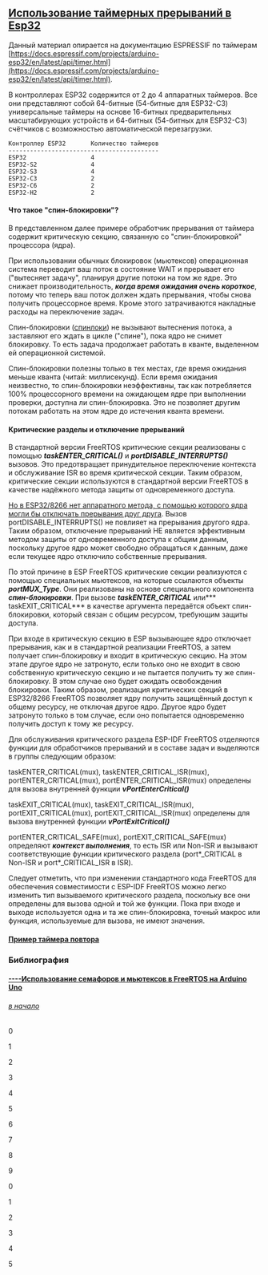 ## [Использование таймерных прерываний в Esp32](#)

Данный материал опирается на документацию ESPRESSIF по таймерам [https://docs.espressif.com/projects/arduino-esp32/en/latest/api/timer.html](https://docs.espressif.com/projects/arduino-esp32/en/latest/api/timer.html).

В контроллерах ESP32 содержится от 2 до 4 аппаратных таймеров. Все они представляют собой 64-битные (54-битные для ESP32-C3) универсальные таймеры на основе 16-битных предварительных масштабирующих устройств и 64-битных (54-битных для ESP32-C3) счётчиков с возможностью автоматической перезагрузки.

```
Контроллер ESP32       Количество таймеров
------------------------------------------
ESP32                  4
ESP32-S2               4
ESP32-S3               4
ESP32-C3               2
ESP32-C6               2
ESP32-H2               2
```

#### Что такое "спин-блокировки"?

В представленном далее примере обработчик прерывания от таймера содержит критическую секцию, связанную со "спин-блокировкой" процессора (ядра). 

При использовании обычных блокировок (мьютексов) операционная система переводит ваш поток в состояние WAIT и прерывает его ("вытесняет задачу", планируя другие потоки на том же ядре. Это снижает производительность, ***когда время ожидания очень короткое***, потому что теперь ваш поток должен ждать прерывания, чтобы снова получить процессорное время. Кроме этого затрачиваются накладные расходы на переключение задач.

Спин-блокировки ([спинлоки](https://ru.wikipedia.org/wiki/Спин-блокировка)) не вызывают вытеснения потока, а заставляют его ждать в цикле ("спине"), пока ядро не снимет блокировку. То есть задача продолжает работать в кванте, выделенном ей операционной системой. 

Cпин-блокировки полезны только в тех местах, где время ожидания меньше кванта (читай: миллисекунд). Если время ожидания неизвестно, то спин-блокировки неэффективны, так как потребляется 100% процессорного времени на ожидающем ядре при выполнении проверки, доступна ли спин-блокировка. Это не позволяет другим потокам работать на этом ядре до истечения кванта времени. 

#### Критические разделы и отключение прерываний

В стандартной версии FreeRTOS критические секции реализованы с помощью ***taskENTER_CRITICAL()*** и ***portDISABLE_INTERRUPTS()*** вызовов. Это предотвращает принудительное переключение контекста и обслуживание ISR во время критической секции. Таким образом, критические секции используются в стандартной версии FreeRTOS в качестве надёжного метода защиты от одновременного доступа.

[Но в ESP32/8266 нет аппаратного метода, с помощью которого ядра могли бы отключать прерывания друг друга](https://docs.espressif.com/projects/esp-idf/en/v4.3.1/esp32/api-guides/freertos-smp.html). Вызов portDISABLE_INTERRUPTS() не повлияет на прерывания другого ядра. Таким образом, отключение прерываний НЕ является эффективным методом защиты от одновременного доступа к общим данным, поскольку другое ядро может свободно обращаться к данным, даже если текущее ядро отключило собственные прерывания.

По этой причине в ESP FreeRTOS критические секции реализуются с помощью специальных мьютексов, на которые ссылаются объекты ***portMUX_Type***. Они реализованы на основе специального компонента ***спин-блокировки***. При вызове ***taskENTER_CRITICAL*** или*** taskEXIT_CRITICAL*** в качестве аргумента передаётся объект спин-блокировки, который связан с общим ресурсом, требующим защиты доступа. 

При входе в критическую секцию в ESP вызывающее ядро отключает прерывания, как и в стандартной реализации FreeRTOS, а затем получает спин-блокировку и входит в критическую секцию. На этом этапе другое ядро не затронуто, если только оно не входит в свою собственную критическую секцию и не пытается получить ту же спин-блокировку. В этом случае оно будет ожидать освобождения блокировки. Таким образом, реализация критических секций в ESP32/8266 FreeRTOS позволяет ядру получить защищённый доступ к общему ресурсу, не отключая другое ядро. Другое ядро будет затронуто только в том случае, если оно попытается одновременно получить доступ к тому же ресурсу.

Для обслуживания критического раздела ESP-IDF FreeRTOS отделяются функции для обработчиков прерываний и в составе задач и выделяются в группы следующим образом: 

taskENTER_CRITICAL(mux), taskENTER_CRITICAL_ISR(mux), portENTER_CRITICAL(mux), portENTER_CRITICAL_ISR(mux) определены для вызова внутренней функции ***vPortEnterCritical()***

taskEXIT_CRITICAL(mux), taskEXIT_CRITICAL_ISR(mux), portEXIT_CRITICAL(mux), portEXIT_CRITICAL_ISR(mux) определены для вызова внутренней функции ***vPortExitCritical()***

portENTER_CRITICAL_SAFE(mux), portEXIT_CRITICAL_SAFE(mux) определяют ***контекст выполнения***, то есть ISR или Non-ISR и вызывают соответствующие функции критического раздела (port*_CRITICAL в Non-ISR и port*_CRITICAL_ISR в ISR).

Следует отметить, что при изменении стандартного кода FreeRTOS для обеспечения совместимости с ESP-IDF FreeRTOS можно легко изменить тип вызываемого критического раздела, поскольку все они определены для вызова одной и той же функции. Пока при входе и выходе используется одна и та же спин-блокировка, точный макрос или функция, используемые для вызова, не имеют значения.

#### [Пример таймера повтора](RepeatTimer/RepeatTimer.ino)

### Библиография

#### [----Использование семафоров и мьютексов в FreeRTOS на Arduino Uno](https://microkontroller.ru/arduino-projects/ispolzovanie-semaforov-i-myuteksov-v-freertos-na-arduino-uno/)



###### [в начало](#kvizzy)

0

1

2

3

4

5

6

7

8

9

0

1

2

3

4

5




